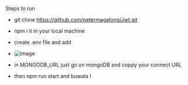 Steps to run 
- git clone https://github.com/petermagalong/Jwt.git
- npm i it in your local machine
- create .env file and add
- ![image](https://github.com/user-attachments/assets/37ccd07c-3830-4dec-a4a5-1adac439740e)
- in MONGODB_URL just go on mongoDB and coppy your connect URL 

- then npm run start and buwala !

